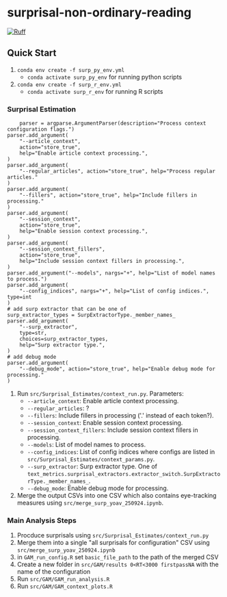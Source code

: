 # surprisal-non-ordinary-reading

[![Ruff](https://github.com/lacclab/surprisal-non-ordinary-reading/actions/workflows/ruff.yml/badge.svg?branch=main)](https://github.com/lacclab/surprisal-non-ordinary-reading/actions/workflows/ruff.yml)

## Quick Start

1. `conda env create -f surp_py_env.yml`
    - `conda activate surp_py_env` for running python scripts 
2. `conda env create -f surp_r_env.yml`
    - `conda activate surp_r_env` for running R scripts 

### Surprisal Estimation

        parser = argparse.ArgumentParser(description="Process context configuration flags.")
    parser.add_argument(
        "--article_context",
        action="store_true",
        help="Enable article context processing.",
    )
    parser.add_argument(
        "--regular_articles", action="store_true", help="Process regular articles."
    )
    parser.add_argument(
        "--fillers", action="store_true", help="Include fillers in processing."
    )
    parser.add_argument(
        "--session_context",
        action="store_true",
        help="Enable session context processing.",
    )
    parser.add_argument(
        "--session_context_fillers",
        action="store_true",
        help="Include session context fillers in processing.",
    )
    parser.add_argument("--models", nargs="+", help="List of model names to process.")
    parser.add_argument(
        "--config_indices", nargs="+", help="List of config indices.", type=int
    )
    # add surp extractor that can be one of
    surp_extractor_types = SurpExtractorType._member_names_
    parser.add_argument(
        "--surp_extractor",
        type=str,
        choices=surp_extractor_types,
        help="Surp extractor type.",
    )
    # add debug mode
    parser.add_argument(
        "--debug_mode", action="store_true", help="Enable debug mode for processing."
    )

1. Run `src/Surprisal_Estimates/context_run.py`. Parameters:
   - `--article_context`: Enable article context processing.
   - `--regular_articles`: ?
   - `--fillers`: Include fillers in processing ('.' instead of each token?).
   - `--session_context`: Enable session context processing.
   - `--session_context_fillers`: Include session context fillers in processing.
   - `--models`: List of model names to process.
   - `--config_indices`: List of config indices where configs are listed in `src/Surprisal_Estimates/context_params.py`.
   - `--surp_extractor`: Surp extractor type. One of `text_metrics.surprisal_extractors.extractor_switch.SurpExtractorType._member_names_`.
   - `--debug_mode`: Enable debug mode for processing.
2. Merge the output CSVs into one CSV which also contains eye-tracking measures using `src/merge_surp_yoav_250924.ipynb`.

### Main Analysis Steps

1. Procduce surprisals using `src/Surprisal_Estimates/context_run.py`
2. Merge them into a single "all surprisals for configuration" CSV using `src/merge_surp_yoav_250924.ipynb`
3. in `GAM_run_config.R` set `basic_file_path` to the path of the merged CSV
4. Create a new folder in `src/GAM/results 0<RT<3000 firstpassNA` with the name of the configuration
5. Run `src/GAM/GAM_run_analysis.R`
6. Run `src/GAM/GAM_context_plots.R`
